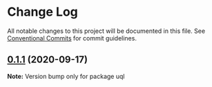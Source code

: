 # Change Log

All notable changes to this project will be documented in this file.
See [Conventional Commits](https://conventionalcommits.org) for commit guidelines.

## [0.1.1](https://github.com/impensables/uql/compare/v0.1.4...v0.1.1) (2020-09-17)

**Note:** Version bump only for package uql
